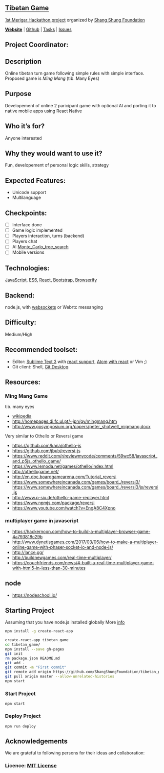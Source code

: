 ## [Tibetan Game](https://shangshungfoundation.github.io/tibetan_game/)
[1st Merigar Hackathon project](ShangShungFoundation/1st_merigar_hackathon) organized by [Shang Shung Foundation](shangshungfoundation.org)

**[Website](https://shangshungfoundation.github.io/tibetan_game/)** | 
[Github](https://github.com/ShangShungFoundation/tibetan_game/) | 
[Tasks](https://github.com/ShangShungFoundation/tibetan_game/projects/1) | 
[Issues](https://github.com/ShangShungFoundation/tibetan_game/issues)

## Project Coordinator: 

## Description
Online tibetan turn game following simple rules with simple interface. 
Proposed game is _Ming Mang_ (tib. Many Eyes)

## Purpose
Developement of online 2 paricipant game with optional AI
and porting it to native mobile apps using React Native

## Who it’s for? 
Anyone interested

## Why they would want to use it?
Fun, developement of personal logic skills, strategy

## Expected Features: 
- Unicode support
- Multilanguage

## Checkpoints: 
- [ ] Interface done 
- [ ] Game logic implemented
- [ ] Players interaction, turns (backend)
- [ ] Players chat
- [ ] AI [Monte_Carlo_tree_search](https://en.wikipedia.org/wiki/Monte_Carlo_tree_search)
- [ ] Mobile versions

## Technologies: 
[JavaScript](https://developer.mozilla.org/en-US/docs/Learn/Getting_started_with_the_web/JavaScript_basics), [ES6](https://babeljs.io/learn-es2015/), [React](https://facebook.github.io/react/), [Bootstrap](http://getbootstrap.com/getting-started/), [Browserify](https://codeutopia.net/blog/2016/01/25/getting-started-with-npm-and-browserify-in-a-react-project/)

## Backend:
node.js, with [websockets](https://devcenter.heroku.com/articles/node-websockets) or Webrtc messanging

## Difficulty: 
Medium/High

## Recommended toolset:
   - Editor: [Sublime Text 3](https://www.sublimetext.com/3) with [react support](https://medium.com/@adrianli/setting-up-sublime-text-3-for-reactjs-3bf6baceb73a), [Atom](https://atom.io/) [with react](https://medium.com/productivity-freak/my-atom-editor-setup-for-js-react-9726cd69ad20) or Vim ;)
   - Git client: Shell, [Git Desktop](https://desktop.github.com/)

## Resources:
### Ming Mang Game
tib. many eyes
* [wikipedia](https://en.wikipedia.org/wiki/Ming_Mang_(game))
* http://homepages.di.fc.ul.pt/~jpn/gv/mingmang.htm
* http://www.gosymposium.org/papers/peter_shotwell_migmang.docx

Very similar to Othello or Reversi game
* https://github.com/kana/othello-js
* https://github.com/jbub/reversi-js
* https://www.reddit.com/r/reviewmycode/comments/59wc58/javascript_and_p5js_othello_game/
* https://www.lemoda.net/games/othello/index.html
* http://othellogame.net/
* http://en.doc.boardgamearena.com/Tutorial_reversi
* https://www.somewhereincanada.com/games/board_/reversi3/ https://www.somewhereincanada.com/games/board_/reversi3/js/reversi.js
* http://www.p-six.de/othello-game-replayer.html
* https://www.npmjs.com/package/reversi
* https://www.youtube.com/watch?v=EngA8C4Xpno

### multiplayer game in javascript
* https://hackernoon.com/how-to-build-a-multiplayer-browser-game-4a793818c29b
* http://www.dynetisgames.com/2017/03/06/how-to-make-a-multiplayer-online-game-with-phaser-socket-io-and-node-js/
* http://lance.gg/
* http://buildnewgames.com/real-time-multiplayer/
* https://couchfriends.com/news/4-built-a-real-time-multiplayer-game-with-html5-in-less-than-30-minutes

## node
* https://nodeschool.io/

## Starting Project
Assuming that you have node.js installed globally More [info](https://github.com/facebookincubator/create-react-app)
```sh
npm install -g create-react-app

create-react-app tibetan_game
cd tibetan_game/
npm install --save gh-pages
git init
rm package.json README.md
git add .
git commit -m "First commit"
git remote add origin https://github.com/ShangShungFoundation/tibetan_game.git
git pull origin master --allow-unrelated-histories
npm start

```
###  Start Project
`npm start`

###  Deploy Project
`npm run deploy`

## Acknowledgements
We are grateful to following persons for their ideas and collaboration:

### Licence: [MIT License](LICENSE)
